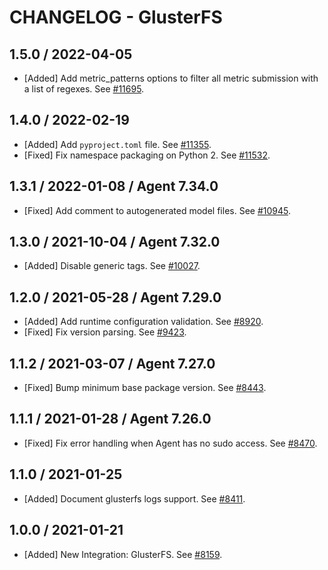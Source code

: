 # CHANGELOG - GlusterFS

## 1.5.0 / 2022-04-05

* [Added] Add metric_patterns options to filter all metric submission with a list of regexes. See [#11695](https://github.com/DataDog/integrations-core/pull/11695).

## 1.4.0 / 2022-02-19

* [Added] Add `pyproject.toml` file. See [#11355](https://github.com/DataDog/integrations-core/pull/11355).
* [Fixed] Fix namespace packaging on Python 2. See [#11532](https://github.com/DataDog/integrations-core/pull/11532).

## 1.3.1 / 2022-01-08 / Agent 7.34.0

* [Fixed] Add comment to autogenerated model files. See [#10945](https://github.com/DataDog/integrations-core/pull/10945).

## 1.3.0 / 2021-10-04 / Agent 7.32.0

* [Added] Disable generic tags. See [#10027](https://github.com/DataDog/integrations-core/pull/10027).

## 1.2.0 / 2021-05-28 / Agent 7.29.0

* [Added] Add runtime configuration validation. See [#8920](https://github.com/DataDog/integrations-core/pull/8920).
* [Fixed] Fix version parsing. See [#9423](https://github.com/DataDog/integrations-core/pull/9423).

## 1.1.2 / 2021-03-07 / Agent 7.27.0

* [Fixed] Bump minimum base package version. See [#8443](https://github.com/DataDog/integrations-core/pull/8443).

## 1.1.1 / 2021-01-28 / Agent 7.26.0

* [Fixed] Fix error handling when Agent has no sudo access. See [#8470](https://github.com/DataDog/integrations-core/pull/8470).

## 1.1.0 / 2021-01-25

* [Added] Document glusterfs logs support. See [#8411](https://github.com/DataDog/integrations-core/pull/8411).

## 1.0.0 / 2021-01-21

* [Added] New Integration: GlusterFS. See [#8159](https://github.com/DataDog/integrations-core/pull/8159).

